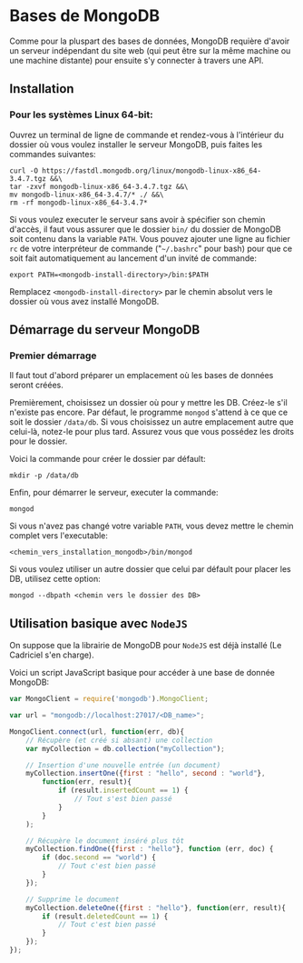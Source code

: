 # Bases de MongoDB

Comme pour la pluspart des bases de données, MongoDB requière d'avoir un serveur indépendant du site web (qui peut être sur la même machine ou une machine distante) pour ensuite s'y connecter à travers une API.

## Installation

### Pour les systèmes Linux 64-bit:

Ouvrez un terminal de ligne de commande et rendez-vous à l'intérieur du dossier où vous voulez installer le serveur MongoDB, puis faites les commandes suivantes:

    curl -O https://fastdl.mongodb.org/linux/mongodb-linux-x86_64-3.4.7.tgz &&\
    tar -zxvf mongodb-linux-x86_64-3.4.7.tgz &&\
    mv mongodb-linux-x86_64-3.4.7/* ./ &&\
    rm -rf mongodb-linux-x86_64-3.4.7*

Si vous voulez executer le serveur sans avoir à spécifier son chemin d'accès, il faut vous assurer que le dossier `bin/` du dossier de MongoDB soit contenu dans la variable `PATH`. Vous pouvez ajouter une ligne au fichier `rc` de votre interpréteur de commande ("`~/.bashrc`" pour bash) pour que ce soit fait automatiquement au lancement d'un invité de commande:

    export PATH=<mongodb-install-directory>/bin:$PATH

Remplacez `<mongodb-install-directory>` par le chemin absolut vers le dossier où vous avez installé MongoDB.

## Démarrage du serveur MongoDB

### Premier démarrage

Il faut tout d'abord préparer un emplacement où les bases de données seront créées.

Premièrement, choisissez un dossier où pour y mettre les DB. Créez-le s'il n'existe pas encore. Par défaut, le programme `mongod` s'attend à ce que ce soit le dossier `/data/db`. Si vous choisissez un autre emplacement autre que celui-là, notez-le pour plus tard. Assurez vous que vous possédez les droits pour le dossier.

Voici la commande pour créer le dossier par défault:

    mkdir -p /data/db

Enfin, pour démarrer le serveur, executer la commande:

    mongod

Si vous n'avez pas changé votre variable `PATH`, vous devez mettre le chemin complet vers l'executable:

    <chemin_vers_installation_mongodb>/bin/mongod

Si vous voulez utiliser un autre dossier que celui par défault pour placer les DB, utilisez cette option:

    mongod --dbpath <chemin vers le dossier des DB>

## Utilisation basique avec `NodeJS`

On suppose que la librairie de MongoDB pour `NodeJS` est déjà installé (Le Cadriciel s'en charge).

Voici un script JavaScript basique pour accéder à une base de donnée MongoDB:

```JavaScript
var MongoClient = require('mongodb').MongoClient;

var url = "mongodb://localhost:27017/<DB_name>";

MongoClient.connect(url, function(err, db){
    // Récupère (et créé si absant) une collection
    var myCollection = db.collection("myCollection");

    // Insertion d'une nouvelle entrée (un document)
    myCollection.insertOne({first : "hello", second : "world"},
        function(err, result){
            if (result.insertedCount == 1) {
                // Tout s'est bien passé
            }
        }
    );

    // Récupère le document inséré plus tôt
    myCollection.findOne({first : "hello"}, function (err, doc) {
        if (doc.second == "world") {
            // Tout c'est bien passé
        }
    });

    // Supprime le document
    myCollection.deleteOne({first : "hello"}, function(err, result){
        if (result.deletedCount == 1) {
            // Tout c'est bien passé
        }
    });
});
```